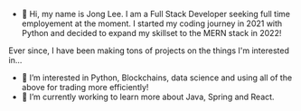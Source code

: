 - 👋 Hi, my name is Jong Lee. I am a Full Stack Developer seeking full time employement at the moment. I started my coding journey in 2021 with Python and decided to expand my skillset to the MERN stack in 2022!

Ever since, I have been making tons of projects on the things I'm interested in...
- 👀 I’m interested in Python, Blockchains, data science and using all of the above for trading more efficiently!
- 🌱 I’m currently working to learn more about Java, Spring and React.

<!---
Jojo970/Jojo970 is a ✨ special ✨ repository because its `README.md` (this file) appears on your GitHub profile.
You can click the Preview link to take a look at your changes.
--->

